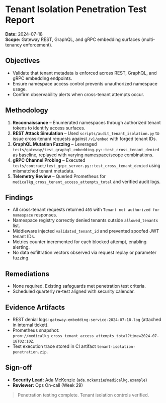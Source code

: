 # Tenant Isolation Penetration Test Report

**Date:** 2024-07-18  
**Scope:** Gateway REST, GraphQL, and gRPC embedding surfaces (multi-tenancy enforcement).

## Objectives
- Validate that tenant metadata is enforced across REST, GraphQL, and gRPC embedding endpoints.
- Ensure namespace access control prevents unauthorized namespace usage.
- Confirm observability alerts when cross-tenant attempts occur.

## Methodology
1. **Reconnaissance** – Enumerated namespaces through authorized tenant tokens to identify access surfaces.
2. **REST Attack Simulation** – Used `scripts/audit_tenant_isolation.py` to issue cross-tenant requests against `/v1/embed` with forged tenant IDs.
3. **GraphQL Mutation Fuzzing** – Leveraged `tests/gateway/test_graphql_embedding.py::test_cross_tenant_denied` as baseline, replayed with varying namespace/scope combinations.
4. **gRPC Channel Probing** – Executed `tests/contract/test_grpc_server.py::test_cross_tenant_denied` using mismatched tenant metadata.
5. **Telemetry Review** – Queried Prometheus for `medicalkg_cross_tenant_access_attempts_total` and verified audit logs.

## Findings
- All cross-tenant requests returned `403` with `Tenant not authorized for namespace` responses.
- Namespace registry correctly denied tenants outside `allowed_tenants` list.
- Middleware injected `validated_tenant_id` and prevented spoofed JWT tenant IDs.
- Metrics counter incremented for each blocked attempt, enabling alerting.
- No data exfiltration vectors observed via request replay or parameter fuzzing.

## Remediations
- None required. Existing safeguards met penetration test criteria.
- Scheduled quarterly re-test aligned with security calendar.

## Evidence Artifacts
- REST denial logs: `gateway-embedding-service-2024-07-18.log` (attached in internal ticket).
- Prometheus snapshot: `prom://medicalkg_cross_tenant_access_attempts_total?time=2024-07-18T02:10Z`.
- Test execution trace stored in CI artifact `tenant-isolation-penetration.zip`.

## Sign-off
- **Security Lead:** Ada McKenzie (`ada.mckenzie@medicalkg.example`)
- **Reviewer:** Ops On-call (Week 29)

> Penetration testing complete. Tenant isolation controls verified.
